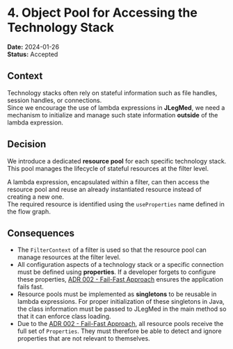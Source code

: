 # 4. Object Pool for Accessing the Technology Stack

**Date:** 2024-01-26  
**Status:** Accepted

## Context
Technology stacks often rely on stateful information such as file handles, session handles, or connections.  
Since we encourage the use of lambda expressions in **JLegMed**, we need a mechanism to initialize and manage such state information **outside** of the lambda expression.

## Decision
We introduce a dedicated **resource pool** for each specific technology stack.  
This pool manages the lifecycle of stateful resources at the filter level.

A lambda expression, encapsulated within a filter, can then access the resource pool and reuse an already instantiated resource instead of creating a new one.  
The required resource is identified using the `useProperties` name defined in the flow graph.

## Consequences
* The `FilterContext` of a filter is used so that the resource pool can manage resources at the filter level.
* All configuration aspects of a technology stack or a specific connection must be defined using **properties**. If a developer forgets to configure these properties, [ADR 002 - Fail-Fast Approach](004-fail-fast-approach.md) ensures the application fails fast.
* Resource pools must be implemented as **singletons** to be reusable in lambda expressions. For proper initialization of these singletons in Java, the class information must be passed to JLegMed in the main method so that it can enforce class loading.
* Due to the [ADR 002 - Fail-Fast Approach](004-fail-fast-approach.md), all resource pools receive the full set of `Properties`. They must therefore be able to detect and ignore properties that are not relevant to themselves.  